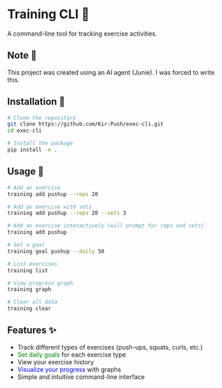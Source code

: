 # Training CLI 💪

A command-line tool for tracking exercise activities.

## Note 📝

This project was created using an AI agent (Junie). I was forced to write this.

## Installation 🔧

```bash
# Clone the repository
git clone https://github.com/Kir-Push/exec-cli.git
cd exec-cli

# Install the package
pip install -e .
```

## Usage 🚀

```bash
# Add an exercise
training add pushup --reps 20

# Add an exercise with sets
training add pushup --reps 20 --sets 3

# Add an exercise interactively (will prompt for reps and sets)
training add pushup

# Set a goal
training goal pushup --daily 50

# List exercises
training list

# View progress graph
training graph

# Clear all data
training clear
```

## Features ✨

- Track different types of exercises (push-ups, squats, curls, etc.)
- <span style="color:green">Set daily goals</span> for each exercise type
- View your exercise history
- <span style="color:blue">Visualize your progress</span> with graphs
- Simple and intuitive command-line interface
